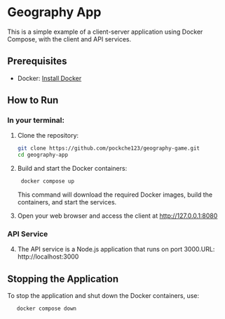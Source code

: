 # Geography App

This is a simple example of a client-server application using Docker Compose, with the client and API services.

## Prerequisites

- Docker: [Install Docker](https://docs.docker.com/get-docker/)

## How to Run

### In  your terminal:

1. Clone the repository:

   ```bash
   git clone https://github.com/pockche123/geography-game.git
   cd geography-app
   ```

2. Build and start the Docker containers: 
   ```bash
    docker compose up
    ```

   This command will download the required Docker images, build the containers, and start the services.

3. Open your web browser and access the client at http://127.0.0.1:8080


### API Service
4. The API service is a Node.js application that runs on port 3000.URL: http://localhost:3000


## Stopping the Application
To stop the application and shut down the Docker containers, use:

```bash
   docker compose down
   ```



